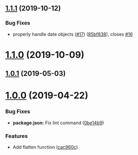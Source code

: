 ## [1.1.1](https://github.com/jessie-codes/safe-flat/compare/1.1.0...1.1.1) (2019-10-12)


### Bug Fixes

* properly handle date objects ([#17](https://github.com/jessie-codes/safe-flat/issues/17)) ([85bf838](https://github.com/jessie-codes/safe-flat/commit/85bf838)), closes [#16](https://github.com/jessie-codes/safe-flat/issues/16)



# [1.1.0](https://github.com/jessie-codes/safe-flat/compare/v1.0.1...1.1.0) (2019-10-09)



## [1.0.1](https://github.com/jessie-codes/safe-flat/compare/v1.0.0...v1.0.1) (2019-05-03)



# [1.0.0](https://github.com/jessie-codes/safe-flat/compare/cac960c...v1.0.0) (2019-04-22)


### Bug Fixes

* **package.json:** Fix lint command ([0be14b9](https://github.com/jessie-codes/safe-flat/commit/0be14b9))


### Features

* Add flatten function ([cac960c](https://github.com/jessie-codes/safe-flat/commit/cac960c))



